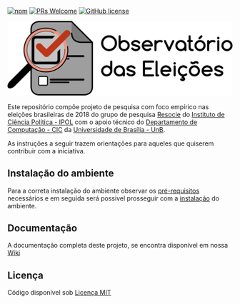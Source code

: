 
[![npm](https://img.shields.io/npm/v/npm.svg?style=flat-square)](https://www.npmjs.com/package/npm) [![PRs Welcome](https://img.shields.io/badge/PRs-welcome-brightgreen.svg?style=flat-square)](http://makeapullrequest.com) [![GitHub license](https://img.shields.io/badge/license-MIT-blue.svg?style=flat-square)](https://github.com/your/your-project/blob/master/LICENSE)

![observatorio](./public/imagens/Logo.png)

Este repositório compõe projeto de pesquisa com foco empírico nas eleições brasileiras de 2018 do grupo de pesquisa [Resocie](http://resocie.org) do [Instituto de Ciência Política - IPOL](http://ipol.unb.br/) com o apoio técnico do [Departamento de Computação - CIC](http://www.cic.unb.br/) da [Universidade de Brasília - UnB](http://unb.br).

As instruções a seguir trazem orientações para aqueles que quiserem contribuir com a iniciativa.



## Instalação do ambiente

Para a correta instalação do ambiente observar os [pré-requisitos](https://github.com/unb-cic-esw/data-viz/wiki/Pr%C3%A9-requisitos) necessários e em seguida será possivel prosseguir com a [instalação](https://github.com/unb-cic-esw/data-viz/wiki/Instala%C3%A7%C3%A3o) do ambiente.


## Documentação

A documentação completa deste projeto, se encontra disponível em nossa [Wiki](https://github.com/unb-cic-esw/data-viz/wiki)


## Licença

Código disponível sob [Licença MIT](LICENSE)
